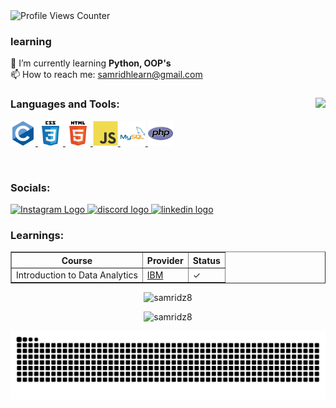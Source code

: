 
<img src="https://komarev.com/ghpvc/?username=samridz8" alt="Profile Views Counter">

<h3 align="left">learning</h3>

<p>
    🌱 I’m currently learning <strong>Python, OOP's</strong>
    <br>
    📫 How to reach me: <a href="mailto:samridhlearn@gmail.com">samridhlearn@gmail.com</a>
</p>

###

<img align="right" height="150" src="https://i.imgflip.com/8g5ts4.gif"  />

###
<h3 align="left">Languages and Tools:</h3>
<p align="left">
    <a href="https://www.cprogramming.com/" target="_blank" rel="noreferrer">
        <img src="https://raw.githubusercontent.com/devicons/devicon/master/icons/c/c-original.svg" alt="c" width="40" height="40"/>
    </a>
    <a href="https://www.w3schools.com/css/" target="_blank" rel="noreferrer">
        <img src="https://raw.githubusercontent.com/devicons/devicon/master/icons/css3/css3-original-wordmark.svg" alt="css3" width="40" height="40"/>
    </a>
    <a href="https://www.w3.org/html/" target="_blank" rel="noreferrer">
        <img src="https://raw.githubusercontent.com/devicons/devicon/master/icons/html5/html5-original-wordmark.svg" alt="html5" width="40" height="40"/>
    </a>
    <a href="https://developer.mozilla.org/en-US/docs/Web/JavaScript" target="_blank" rel="noreferrer">
        <img src="https://raw.githubusercontent.com/devicons/devicon/master/icons/javascript/javascript-original.svg" alt="javascript" width="40" height="40"/>
    </a>
    <a href="https://www.mysql.com/" target="_blank" rel="noreferrer">
        <img src="https://raw.githubusercontent.com/devicons/devicon/master/icons/mysql/mysql-original-wordmark.svg" alt="mysql" width="40" height="40"/>
    </a>
    <a href="https://www.php.net" target="_blank" rel="noreferrer">
        <img src="https://raw.githubusercontent.com/devicons/devicon/master/icons/php/php-original.svg" alt="php" width="40" height="40"/>
    </a>
</p>
<br>
<h3>Socials:</h3>
<div align="left">
  <a href="https://www.instagram.com/samridha_1/" target="_blank" rel="noopener noreferrer">
    <img src="https://img.shields.io/static/v1?message=Instagram&logo=instagram&label=&color=E4405F&logoColor=white&labelColor=&style=for-the-badge" height="35" alt="Instagram Logo" />
  </a>
    
  <a href="https://discordapp.com/users/905480726886105149" target="_blank" rel="noopener noreferrer">
  <img src="https://img.shields.io/static/v1?message=Discord&logo=discord&label=&color=7289DA&logoColor=white&labelColor=&style=for-the-badge" height="35" alt="discord logo"  />
  </a> 
  
  <a href="https://www.linkedin.com/in/samridh-hada-b5a715299/" target="_blank" rel="noopener noreferrer">
  <img src="https://img.shields.io/static/v1?message=LinkedIn&logo=linkedin&label=&color=0077B5&logoColor=white&labelColor=&style=for-the-badge" height="35" alt="linkedin logo"  />
  </a>
</div>

<h3 align="left" dir="auto">Learnings:</h3>
<table border="1px">
    <thead>
        <tr>
            <th>Course</th>
            <th>Provider</th>
            <th>Status</th>
        </tr>
    </thead>
    <tbody>
        <tr>
            <td>Introduction to Data Analytics</td>
            <td><a href="https://coursera-certificate-images.s3.amazonaws.com/5LVEPZXMM7V6" title="IBM">IBM</a></td>
            <td>✓</td>
        </tr>
    </tbody>
</table>


<p align="center">
    <img src="https://github-readme-stats.vercel.app/api?username=samridz8&show_icons=true&locale=en" alt="samridz8" />
</p>

<p align="center">
    <img src="https://github-readme-streak-stats.herokuapp.com/?user=samridz8&" alt="samridz8" />
</p>
<img src="https://raw.githubusercontent.com/Uknowme-h/Uknowme-h/output/snake.svg" alt="Snake animation" style="max-width: 100%;">


